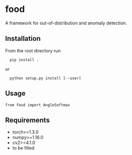 # food
A framework for out-of-distribution and anomaly detection.

## Installation
From the root directory run

```
  pip install .
```
or
```
  python setup.py install [--user]
```

## Usage
```
from food import AngleSoftmax
```

## Requirements
 * torch>=1.3.0
 * numpy>=1.16.0
 * cv2>=4.1.0
 * to be filled
